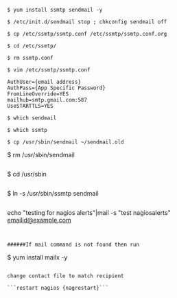 ```
$ yum install ssmtp sendmail -y
```

```
$ /etc/init.d/sendmail stop ; chkconfig sendmail off
```

```
$ cp /etc/ssmtp/ssmtp.conf /etc/ssmtp/ssmtp.conf.org
```

```
$ cd /etc/ssmtp/
```

```
$ rm ssmtp.conf
```

```
$ vim /etc/ssmtp/ssmtp.conf
```

```
AuthUser={email address}
AuthPass={App Specific Password}
FromLineOverride=YES
mailhub=smtp.gmail.com:587
UseSTARTTLS=YES
```

```
$ which sendmail
```

```
$ which ssmtp
```

```
$ cp /usr/sbin/sendmail ~/sendmail.old
```
$ rm /usr/sbin/sendmail
```

```
$ cd /usr/sbin
```

```
$ ln -s /usr/sbin/ssmtp sendmail
```

```
echo "testing for nagios alerts"|mail -s "test nagiosalerts" emailid@example.com
```


######If mail command is not found then run 

```
$  yum install mailx -y 
```

change contact file to match recipient 

```restart nagios {nagrestart}```
